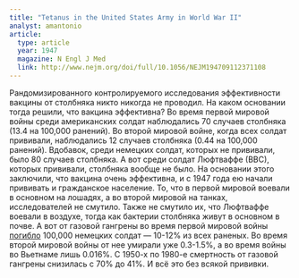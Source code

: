 ```yaml
---
title: "Tetanus in the United States Army in World War II"
analyst: amantonio
article:
  type: article
  year: 1947
  magazine: N Engl J Med
  link: http://www.nejm.org/doi/full/10.1056/NEJM194709112371108
---
```


Рандомизированного контролируемого исследования эффективности вакцины от столбняка никто никогда не проводил. На каком основании тогда решили, что вакцина эффективна?
Во время первой мировой войны среди американских солдат наблюдались 70 случаев столбняка (13.4 на 100,000 ранений). Во второй мировой войне, когда всех солдат прививали, наблюдались 12 случаев столбняка (0.44 на 100,000 ранений).
Вдобавок, среди немецких солдат, которых не прививали, было 80 случаев столбняка. А вот среди солдат Люфтваффе (ВВС), которых прививали, столбняка вообще не было.
На основании этого заключили, что вакцина очень эффективна, и с 1947 года ею начали прививать и гражданское население.
То, что в первой мировой воевали в основном на лошадях, а во второй мировой на танках, исследователей не смутило. Также не смутило их, что Люфтваффе воевали в воздухе, тогда как бактерии столбняка живут в основном в почве.
А вот от газовой гангрены во время первой мировой войны [погибло](https://www.ncbi.nlm.nih.gov/pubmed/3716723) 100,000 немецких солдат — 10-12% из всех раненых. Во время второй мировой войны от нее умирали уже 0.3-1.5%, а во время войны во Вьетнаме лишь 0.016%. С 1950-х по 1980-е смертность от газовой гангрены снизилась с 70% до 41%. И всё это без всякой прививки.
